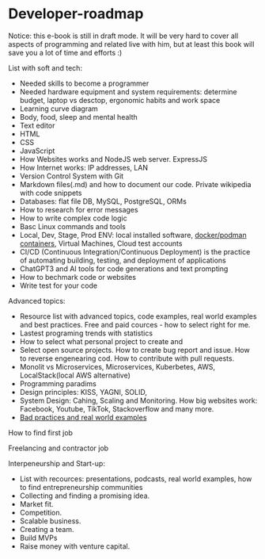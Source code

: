 # Developer-roadmap

Notice: this e-book is still in draft mode. It will be very hard to cover all aspects of programming and related live with him, but at least this book will save you a lot of time and efforts :)


List with soft and tech:
- Needed skills to become a programmer
- Needed hardware equipment and system requirements: determine budget, laptop vs desctop, ergonomic habits and work space
- Learning curve diagram
- Body, food, sleep and mental health
- Text editor
- HTML
- CSS
- JavaScript
- How Websites works and NodeJS web server. ExpressJS
- How Internet works: IP addresses, LAN
- Version Control System with Git
- Markdown files(.md) and how to document our code. Private wikipedia with code snippets
- Databases: flat file  DB, MySQL, PostgreSQL, ORMs
- How to research for error messages
- How to write complex code logic
- Basc Linux commands and tools
- Local, Dev, Stage, Prod ENV: local installed software, [docker/podman containers](docker-podman-containers.md), Virtual Machines, Cloud test accounts
- CI/CD (Continuous Integration/Continuous Deployment) is the practice of automating building, testing, and deployment of applications
- ChatGPT3 and AI tools for code generations and text prompting
- How to bechmark code or websites
- Write test for your code

Advanced topics:
- Resource list with advanced topics, code examples, real world examples and best practices. Free and paid cources - how to select right for me.
- Lastest programing trends with statistics
- How to select what personal project to create and 
- Select open source projects. How to create bug report and issue. How to reverse engenearing cod. How to contribute with pull requests.
- Monolit vs Microservices, Microservices, Kuberbetes, AWS, LocalStack(local AWS alternative)
- Programming paradims
- Design principles: KISS, YAGNI, SOLID,
- System Design: Cahing, Scaling and Monitoring. How big websites work: Facebook, Youtube, TikTok, Stackoverflow and many more.
- [Bad practices and real world examples](Bad-practices-and-real-world-examples.md)



How to find first job

Freelancing and contractor job

Interpeneurship and Start-up:
- List with recources: presentations, podcasts, real world examples, how to find entrepreneurship communities
- Collecting and finding a promising idea.
- Market fit.
- Competition.
- Scalable business.
- Creating a team.
- Build MVPs
- Raise money with venture capital.
